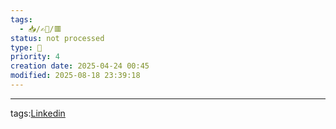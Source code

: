 ```yaml
---
tags:
  - 📥️/✍🏻/🟥
status: not processed
type: 💼
priority: 4
creation date: 2025-04-24 00:45
modified: 2025-08-18 23:39:18
---
```




---
tags:[Linkedin](linkedin)